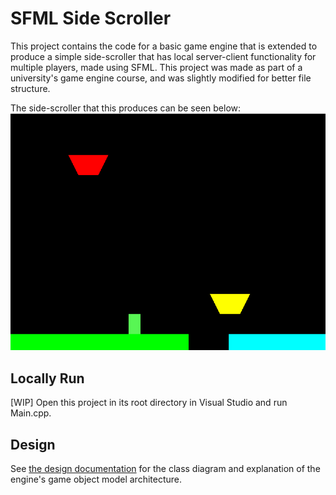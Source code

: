 # SFML Side Scroller

This project contains the code for a basic game engine that is extended to produce a simple side-scroller that has local server-client functionality for multiple players, made using SFML. This project was made as part of a university's game engine course, and was slightly modified for better file structure.

The side-scroller that this produces can be seen below:
<img src="https://github.com/ntgomes/sfml-side-scroller/blob/main/sfml-side-scroller-thumbnail.PNG" />

## Locally Run
[WIP] Open this project in its root directory in Visual Studio and run Main.cpp.

## Design
See [the design documentation](https://github.com/ntgomes/sfml-side-scroller/blob/main/DESIGN.md) for the class diagram and explanation of the engine's game object model architecture.
